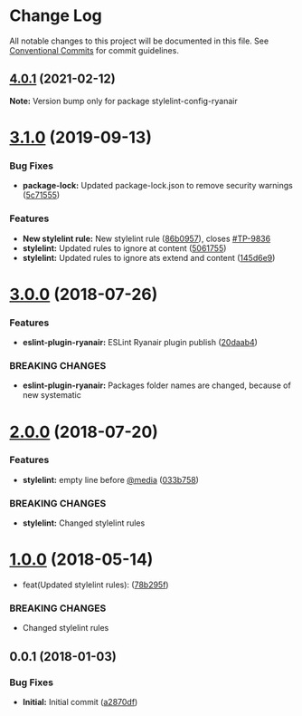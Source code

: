 # Change Log

All notable changes to this project will be documented in this file.
See [Conventional Commits](https://conventionalcommits.org) for commit guidelines.

## [4.0.1](https://github.com/ryanair/linters/compare/stylelint-config-ryanair@3.1.0...stylelint-config-ryanair@4.0.1) (2021-02-12)

**Note:** Version bump only for package stylelint-config-ryanair





# [3.1.0](https://github.com/ryanair/linters/compare/stylelint-config-ryanair@3.0.0...stylelint-config-ryanair@3.1.0) (2019-09-13)


### Bug Fixes

* **package-lock:** Updated package-lock.json to remove security warnings ([5c71555](https://github.com/ryanair/linters/commit/5c71555))


### Features

* **New stylelint rule:** New stylelint rule ([86b0957](https://github.com/ryanair/linters/commit/86b0957)), closes [#TP-9836](https://github.com/ryanair/linters/issues/TP-9836)
* **stylelint:** Updated rules to ignore at content ([5061755](https://github.com/ryanair/linters/commit/5061755))
* **stylelint:** Updated rules to ignore ats extend and content ([145d6e9](https://github.com/ryanair/linters/commit/145d6e9))





<a name="3.0.0"></a>
# [3.0.0](https://github.com/ryanair/linters/compare/stylelint-config-ryanair@2.0.0...stylelint-config-ryanair@3.0.0) (2018-07-26)


### Features

* **eslint-plugin-ryanair:** ESLint Ryanair plugin publish ([20daab4](https://github.com/ryanair/linters/commit/20daab4))


### BREAKING CHANGES

* **eslint-plugin-ryanair:** Packages folder names are changed, because of new systematic




<a name="2.0.0"></a>
# [2.0.0](https://github.com/ryanair/linters/compare/stylelint-config-ryanair@1.0.0...stylelint-config-ryanair@2.0.0) (2018-07-20)


### Features

* **stylelint:** empty line before [@media](https://github.com/media) ([033b758](https://github.com/ryanair/linters/commit/033b758))


### BREAKING CHANGES

* **stylelint:** Changed stylelint rules




<a name="1.0.0"></a>
# [1.0.0](https://github.com/ryanair/linters/compare/stylelint-config-ryanair@0.0.1...stylelint-config-ryanair@1.0.0) (2018-05-14)


* feat(Updated stylelint rules): ([78b295f](https://github.com/ryanair/linters/commit/78b295f))


### BREAKING CHANGES

* Changed stylelint rules




<a name="0.0.1"></a>
## 0.0.1 (2018-01-03)


### Bug Fixes

* **Initial:** Initial commit ([a2870df](https://github.com/ryanair/linters/commit/a2870df))
